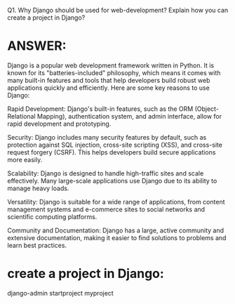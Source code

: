  Q1. Why Django should be used for web-development? Explain how you can create a project in Django?  

# ANSWER:
 Django is a popular web development framework written in Python. It is known for its "batteries-included" philosophy, which means it comes with many built-in features and tools that help developers build robust web applications quickly and efficiently. Here are some key reasons to use Django:

Rapid Development:
Django's built-in features, such as the ORM (Object-Relational Mapping), authentication system, and admin interface, allow for rapid development and prototyping.

Security: 
Django includes many security features by default, such as protection against SQL injection, cross-site scripting (XSS), and cross-site request forgery (CSRF). This helps developers build secure applications more easily.

Scalability: 
Django is designed to handle high-traffic sites and scale effectively. Many large-scale applications use Django due to its ability to manage heavy loads.

Versatility: 
Django is suitable for a wide range of applications, from content management systems and e-commerce sites to social networks and scientific computing platforms.

Community and Documentation: 
Django has a large, active community and extensive documentation, making it easier to find solutions to problems and learn best practices.


# create a project in Django:
django-admin startproject myproject
